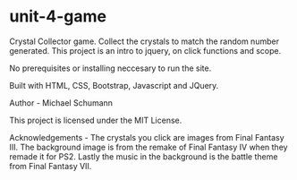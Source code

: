 # unit-4-game 
Crystal Collector game. Collect the crystals to match the random number generated.
This project is an intro to jquery, on click functions and scope.

No prerequisites or installing neccesary to run the site.

Built with HTML, CSS, Bootstrap, Javascript and JQuery.

Author - Michael Schumann

This project is licensed under the MIT License.

Acknowledgements - The crystals you click are images from Final Fantasy III.
The background image is from the remake of Final Fantasy IV when they remade it for
PS2. Lastly the music in the background is the battle theme from Final Fantasy VII.